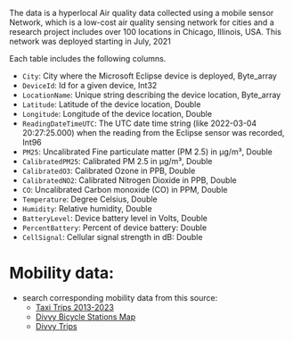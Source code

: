 The data is a hyperlocal Air quality data collected using a mobile sensor Network, which is a low-cost air quality sensing network for cities and a research project
includes over 100 locations in Chicago, Illinois, USA.
This network was deployed starting in July, 2021

Each table includes the following columns.

- `City`: City where the Microsoft Eclipse device is deployed, Byte_array
- `DeviceId`: Id for a given device, Int32
- `LocationName`: Unique string describing the device location, Byte_array
- `Latitude`: Latitude of the device location, Double
- `Longitude`: Longitude of the device location, Double
- `ReadingDateTimeUTC`: The UTC date time string (like 2022-03-04 20:27:25.000) when the reading from the Eclipse sensor was recorded, Int96
- `PM25`: Uncalibrated Fine particulate matter (PM 2.5) in µg/m³, Double
- `CalibratedPM25`: Calibrated PM 2.5 in µg/m³, Double
- `CalibratedO3`: Calibrated Ozone in PPB, Double
- `CalibratedNO2`: Calibrated Nitrogen Dioxide in PPB, Double
- `CO`: Uncalibrated Carbon monoxide (CO) in PPM, Double
- `Temperature`: Degree Celsius, Double
- `Humidity`: Relative humidity, Double
- `BatteryLevel`: Device battery level in Volts, Double
- `PercentBattery`: Percent of device battery: Double
- `CellSignal`: Cellular signal strength in dB: Double

# Mobility data:
- search corresponding mobility data from this source:
    - [Taxi Trips 2013-2023](https://data.cityofchicago.org/Transportation/Taxi-Trips-2013-2023-/wrvz-psew/about_data)
    - [Divvy Bicycle Stations Map](https://data.cityofchicago.org/Transportation/Divvy-Bicycle-Stations-Map/bk89-9dk7)
    - [Divvy Trips](https://data.cityofchicago.org/Transportation/Divvy-Trips/fg6s-gzvg/about_data)